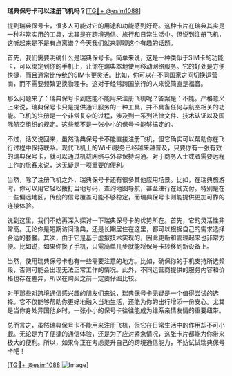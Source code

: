 **瑞典保号卡可以注册飞机吗？**[[TG💪+ @esim1088](https://t.me/s/esim1088)]

提到瑞典保号卡，很多人可能对它的用途和功能感到好奇。这种卡片在瑞典其实是一种非常实用的工具，尤其是在跨境通信、旅行和日常生活中。但说到注册飞机，这听起来是不是有点离谱？今天我们就来聊聊这个有趣的话题。

首先，我们需要明确什么是瑞典保号卡。简单来说，这是一种类似于SIM卡的功能卡，可以绑定到你的手机上，让你在瑞典本地使用移动网络服务。它的好处是方便快捷，而且通常比传统的SIM卡更灵活。比如，你可以在不同国家之间切换运营商，而不需要频繁更换物理卡。这对于经常跨国旅行的人来说简直是福音。

那么问题来了：瑞典保号卡到底能不能用来注册飞机呢？答案是：不能。严格意义上来说，瑞典保号卡只是提供通讯服务的一种工具，并不具备任何与航空相关的功能。飞机的注册是一个非常复杂的过程，涉及到一系列法律文件、技术认证以及国际航空组织的规定。这些都不是一张小小的保号卡能够搞定的。

不过，话又说回来，虽然瑞典保号卡不能直接注册飞机，但它确实可以帮助你在飞行过程中保持联系。现代飞机上的Wi-Fi服务已经越来越普及，只要你有一张有效的瑞典保号卡，就可以通过机载网络与外界保持沟通。对于商务人士或者需要远程工作的旅客来说，这无疑是一项重要的便利。

当然，除了注册飞机之外，瑞典保号卡还有很多其他应用场景。比如，在瑞典旅游时，你可以用它轻松拨打当地号码，查询地图导航，甚至进行在线支付。特别是在一些偏远地区，传统的信号覆盖可能不够稳定，而瑞典保号卡则能提供更加可靠的连接体验。

说到这里，我们不妨再深入探讨一下瑞典保号卡的优势所在。首先，它的灵活性非常高。无论你是短期访问瑞典，还是长期居住在这里，都可以根据自己的需求选择合适的套餐。其次，由于它是基于虚拟技术实现的，因此更新和管理起来也非常方便。比如说，如果你换了手机，只需简单几步就能将保号卡转移到新设备上。

当然，使用瑞典保号卡也有一些需要注意的地方。比如，确保你的手机支持所选频段，否则可能会出现无法正常工作的情况。此外，不同运营商提供的服务内容和价格也存在差异，所以在购买之前一定要仔细比较。

对于那些对跨境通信感兴趣的朋友们来说，瑞典保号卡无疑是一个值得尝试的选择。它不仅能够帮助你更好地融入当地生活，还能为你的出行增添一份安心。尤其是当你身处异国他乡时，一张小小的保号卡往往能成为维系亲情友情的重要纽带。

总而言之，虽然瑞典保号卡不能用来注册飞机，但它在日常生活中的作用却不可小觑。无论是为了便捷的通信体验，还是为了应对紧急情况，这张卡片都能为你带来极大的便利。所以，如果你正在考虑提升自己的跨境通信能力，不妨试试瑞典保号卡吧！

[[TG💪+ @esim1088](https://t.me/s/esim1088) ![Image](https://i.postimg.cc/4NQfJmqS/Snipaste-2025-05-13-00-14-12.png)]